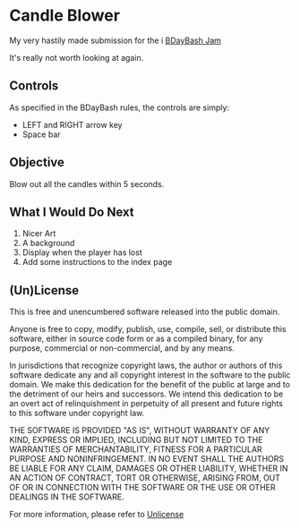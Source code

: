 # Candle Blower #

My very hastily made submission for the i
[BDayBash Jam](http://bdaybash.aetherarcade.com/)

It's really not worth looking at again. 

## Controls ##

As specified in the BDayBash rules, the controls are simply:
* LEFT and RIGHT arrow key
* Space bar

## Objective ##

Blow out all the candles within 5 seconds.

## What I Would Do Next ##

1. Nicer Art
2. A background
3. Display when the player has lost
4. Add some instructions to the index page

## (Un)License ##

This is free and unencumbered software released into the public domain.

Anyone is free to copy, modify, publish, use, compile, sell, or
distribute this software, either in source code form or as a compiled
binary, for any purpose, commercial or non-commercial, and by any
means.

In jurisdictions that recognize copyright laws, the author or authors
of this software dedicate any and all copyright interest in the
software to the public domain. We make this dedication for the benefit
of the public at large and to the detriment of our heirs and
successors. We intend this dedication to be an overt act of
relinquishment in perpetuity of all present and future rights to this
software under copyright law.

THE SOFTWARE IS PROVIDED "AS IS", WITHOUT WARRANTY OF ANY KIND,
EXPRESS OR IMPLIED, INCLUDING BUT NOT LIMITED TO THE WARRANTIES OF
MERCHANTABILITY, FITNESS FOR A PARTICULAR PURPOSE AND NONINFRINGEMENT.
IN NO EVENT SHALL THE AUTHORS BE LIABLE FOR ANY CLAIM, DAMAGES OR
OTHER LIABILITY, WHETHER IN AN ACTION OF CONTRACT, TORT OR OTHERWISE,
ARISING FROM, OUT OF OR IN CONNECTION WITH THE SOFTWARE OR THE USE OR
OTHER DEALINGS IN THE SOFTWARE.

For more information, please refer to
[Unlicense](http://unlicense.org/)

